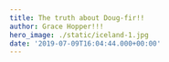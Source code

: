 ```yaml
---
title: The truth about Doug-fir!!
author: Grace Hopper!!!
hero_image: ./static/iceland-1.jpg
date: '2019-07-09T16:04:44.000+00:00'
---
```


